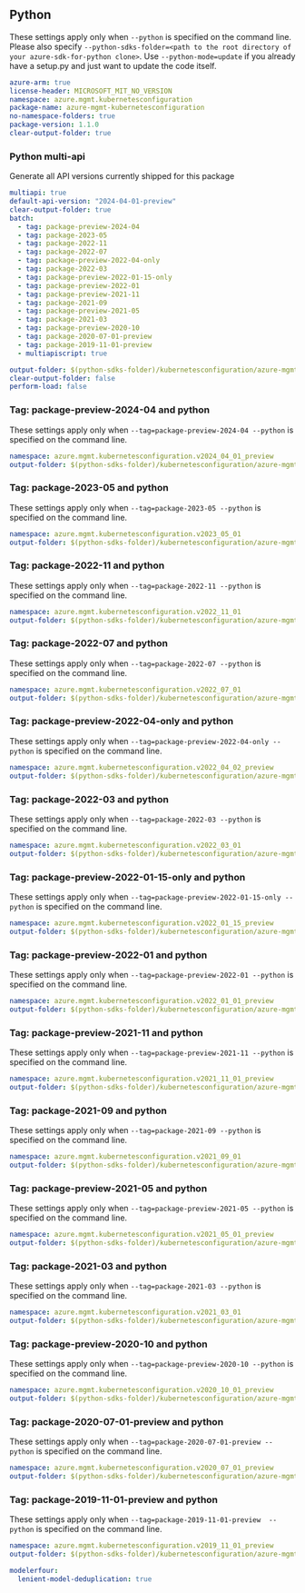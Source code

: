 ## Python

These settings apply only when `--python` is specified on the command line.
Please also specify `--python-sdks-folder=<path to the root directory of your azure-sdk-for-python clone>`.
Use `--python-mode=update` if you already have a setup.py and just want to update the code itself.

``` yaml $(python)
azure-arm: true
license-header: MICROSOFT_MIT_NO_VERSION
namespace: azure.mgmt.kubernetesconfiguration
package-name: azure-mgmt-kubernetesconfiguration
no-namespace-folders: true
package-version: 1.1.0
clear-output-folder: true
```

### Python multi-api

Generate all API versions currently shipped for this package

```yaml $(python)
multiapi: true
default-api-version: "2024-04-01-preview"
clear-output-folder: true
batch:
  - tag: package-preview-2024-04
  - tag: package-2023-05
  - tag: package-2022-11
  - tag: package-2022-07
  - tag: package-preview-2022-04-only
  - tag: package-2022-03
  - tag: package-preview-2022-01-15-only
  - tag: package-preview-2022-01
  - tag: package-preview-2021-11
  - tag: package-2021-09
  - tag: package-preview-2021-05
  - tag: package-2021-03
  - tag: package-preview-2020-10
  - tag: package-2020-07-01-preview
  - tag: package-2019-11-01-preview
  - multiapiscript: true
```

``` yaml $(multiapiscript)
output-folder: $(python-sdks-folder)/kubernetesconfiguration/azure-mgmt-kubernetesconfiguration/azure/mgmt/kubernetesconfiguration/
clear-output-folder: false
perform-load: false
```

### Tag: package-preview-2024-04 and python

These settings apply only when `--tag=package-preview-2024-04 --python` is specified on the command line.

``` yaml $(tag) == 'package-preview-2024-04'
namespace: azure.mgmt.kubernetesconfiguration.v2024_04_01_preview
output-folder: $(python-sdks-folder)/kubernetesconfiguration/azure-mgmt-kubernetesconfiguration/azure/mgmt/kubernetesconfiguration/v2024_04_01_preview
```

### Tag: package-2023-05 and python

These settings apply only when `--tag=package-2023-05 --python` is specified on the command line.

``` yaml $(tag) == 'package-2023-05'
namespace: azure.mgmt.kubernetesconfiguration.v2023_05_01
output-folder: $(python-sdks-folder)/kubernetesconfiguration/azure-mgmt-kubernetesconfiguration/azure/mgmt/kubernetesconfiguration/v2023_05_01
```

### Tag: package-2022-11 and python

These settings apply only when `--tag=package-2022-11 --python` is specified on the command line.

``` yaml $(tag) == 'package-2022-11'
namespace: azure.mgmt.kubernetesconfiguration.v2022_11_01
output-folder: $(python-sdks-folder)/kubernetesconfiguration/azure-mgmt-kubernetesconfiguration/azure/mgmt/kubernetesconfiguration/v2022_11_01
```

### Tag: package-2022-07 and python

These settings apply only when `--tag=package-2022-07 --python` is specified on the command line.

``` yaml $(tag) == 'package-2022-07'
namespace: azure.mgmt.kubernetesconfiguration.v2022_07_01
output-folder: $(python-sdks-folder)/kubernetesconfiguration/azure-mgmt-kubernetesconfiguration/azure/mgmt/kubernetesconfiguration/v2022_07_01
```

### Tag: package-preview-2022-04-only and python

These settings apply only when `--tag=package-preview-2022-04-only --python` is specified on the command line.

``` yaml $(tag) == 'package-preview-2022-04-only'
namespace: azure.mgmt.kubernetesconfiguration.v2022_04_02_preview
output-folder: $(python-sdks-folder)/kubernetesconfiguration/azure-mgmt-kubernetesconfiguration/azure/mgmt/kubernetesconfiguration/v2022_04_02_preview
```

### Tag: package-2022-03 and python

These settings apply only when `--tag=package-2022-03 --python` is specified on the command line.

``` yaml $(tag) == 'package-2022-03'
namespace: azure.mgmt.kubernetesconfiguration.v2022_03_01
output-folder: $(python-sdks-folder)/kubernetesconfiguration/azure-mgmt-kubernetesconfiguration/azure/mgmt/kubernetesconfiguration/v2022_03_01
```

### Tag: package-preview-2022-01-15-only and python

These settings apply only when `--tag=package-preview-2022-01-15-only --python` is specified on the command line.

``` yaml $(tag) == 'package-preview-2022-01-15-only'
namespace: azure.mgmt.kubernetesconfiguration.v2022_01_15_preview
output-folder: $(python-sdks-folder)/kubernetesconfiguration/azure-mgmt-kubernetesconfiguration/azure/mgmt/kubernetesconfiguration/v2022_01_15_preview
```

### Tag: package-preview-2022-01 and python

These settings apply only when `--tag=package-preview-2022-01 --python` is specified on the command line.

``` yaml $(tag) == 'package-preview-2022-01'
namespace: azure.mgmt.kubernetesconfiguration.v2022_01_01_preview
output-folder: $(python-sdks-folder)/kubernetesconfiguration/azure-mgmt-kubernetesconfiguration/azure/mgmt/kubernetesconfiguration/v2022_01_01_preview
```

### Tag: package-preview-2021-11 and python

These settings apply only when `--tag=package-preview-2021-11 --python` is specified on the command line.

``` yaml $(tag) == 'package-preview-2021-11'
namespace: azure.mgmt.kubernetesconfiguration.v2021_11_01_preview
output-folder: $(python-sdks-folder)/kubernetesconfiguration/azure-mgmt-kubernetesconfiguration/azure/mgmt/kubernetesconfiguration/v2021_11_01_preview
```

### Tag: package-2021-09 and python

These settings apply only when `--tag=package-2021-09 --python` is specified on the command line.

``` yaml $(tag) == 'package-2021-09'
namespace: azure.mgmt.kubernetesconfiguration.v2021_09_01
output-folder: $(python-sdks-folder)/kubernetesconfiguration/azure-mgmt-kubernetesconfiguration/azure/mgmt/kubernetesconfiguration/v2021_09_01
```

### Tag: package-preview-2021-05 and python

These settings apply only when `--tag=package-preview-2021-05 --python` is specified on the command line.

``` yaml $(tag) == 'package-preview-2021-05'
namespace: azure.mgmt.kubernetesconfiguration.v2021_05_01_preview
output-folder: $(python-sdks-folder)/kubernetesconfiguration/azure-mgmt-kubernetesconfiguration/azure/mgmt/kubernetesconfiguration/v2021_05_01_preview
```

### Tag: package-2021-03 and python

These settings apply only when `--tag=package-2021-03 --python` is specified on the command line.

``` yaml $(tag) == 'package-2021-03'
namespace: azure.mgmt.kubernetesconfiguration.v2021_03_01
output-folder: $(python-sdks-folder)/kubernetesconfiguration/azure-mgmt-kubernetesconfiguration/azure/mgmt/kubernetesconfiguration/v2021_03_01
```

### Tag: package-preview-2020-10 and python

These settings apply only when `--tag=package-preview-2020-10 --python` is specified on the command line.

``` yaml $(tag) == 'package-preview-2020-10'
namespace: azure.mgmt.kubernetesconfiguration.v2020_10_01_preview
output-folder: $(python-sdks-folder)/kubernetesconfiguration/azure-mgmt-kubernetesconfiguration/azure/mgmt/kubernetesconfiguration/v2020_10_01_preview
```

### Tag: package-2020-07-01-preview and python

These settings apply only when `--tag=package-2020-07-01-preview --python` is specified on the command line.

``` yaml $(tag) == 'package-2020-07-01-preview'
namespace: azure.mgmt.kubernetesconfiguration.v2020_07_01_preview
output-folder: $(python-sdks-folder)/kubernetesconfiguration/azure-mgmt-kubernetesconfiguration/azure/mgmt/kubernetesconfiguration/v2020_07_01_preview
```

### Tag: package-2019-11-01-preview  and python

These settings apply only when `--tag=package-2019-11-01-preview  --python` is specified on the command line.

``` yaml $(tag) == 'package-2019-11-01-preview '
namespace: azure.mgmt.kubernetesconfiguration.v2019_11_01_preview
output-folder: $(python-sdks-folder)/kubernetesconfiguration/azure-mgmt-kubernetesconfiguration/azure/mgmt/kubernetesconfiguration/v2019_11_01_preview
```

``` yaml $(python)
modelerfour:
  lenient-model-deduplication: true
```
